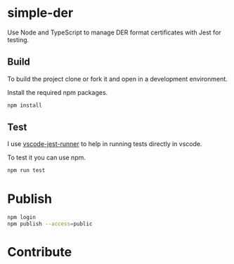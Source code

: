 # simple-der

Use Node and TypeScript to manage DER format certificates with Jest for testing.

## Build

To build the project clone or fork it and open in a development environment.

Install the required npm packages.

```sh
npm install
```

## Test

I use [vscode-jest-runner](https://marketplace.visualstudio.com/items?itemName=firsttris.vscode-jest-runner) to help in running tests directly in vscode.

To test it you can use npm.

```sh
npm run test
```

# Publish

```sh
npm login
npm publish --access=public
```

# Contribute
